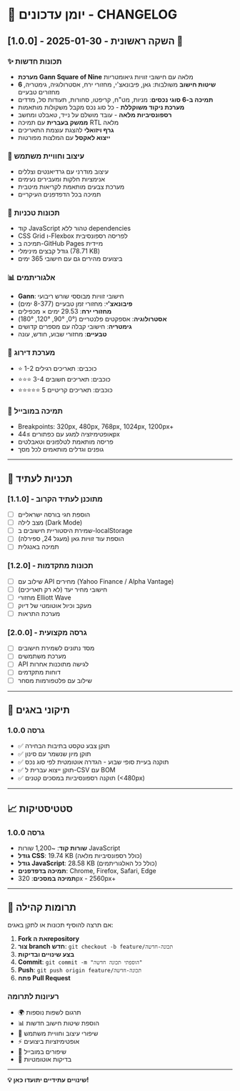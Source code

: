 # 📝 יומן עדכונים - CHANGELOG

## [1.0.0] - 2025-01-30 - השקה ראשונית 🚀

### ✨ תכונות חדשות
- **מערכת Gann Square of Nine** מלאה עם חישובי זוויות גיאומטריות
- **6 שיטות חישוב** משולבות: גאן, פיבונאצ'י, מחזורי ירח, אסטרולוגיה, גימטריה, מחזורים טבעיים
- **תמיכה ב-6 סוגי נכסים**: מניות, מט"ח, קריפטו, סחורות, תעודות סל, מדדים
- **מערכת ניקוד משוקללת** - כל סוג נכס מקבל משקולות מותאמות
- **רספונסיביות מלאה** - עובד מושלם על נייד, טאבלט ומחשב
- **ממשק בעברית** עם תמיכה RTL מלאה
- **גרף ויזואלי** להצגת עוצמת התאריכים
- **ייצוא לאקסל** עם המלצות מפורטות

### 🎨 עיצוב וחוויית משתמש
- עיצוב מודרני עם גרדיאנטים וצללים
- אנימציות חלקות ומעבירים נעימים
- מערכת צבעים מותאמת לקריאות מיטבית
- תמיכה בכל הדפדפנים העיקריים

### 🔧 תכונות טכניות
- קוד JavaScript טהור ללא dependencies
- CSS Grid ו-Flexbox לפריסה רספונסיבית
- תמיכה ב-GitHub Pages מיידית
- גודל קבצים מינימלי (78.71 KB)
- ביצועים מהירים גם עם חישובי 365 ימים

### 📊 אלגוריתמים
- **Gann**: חישובי זוויות מבוססי שורש ריבועי
- **פיבונאצ'י**: מחזורי זמן טבעיים (8-377 ימים)
- **מחזורי ירח**: 29.53 ימים × מכפילים
- **אסטרולוגיה**: אספקטים פלנטריים (0°, 90°, 120°, 180°)
- **גימטריה**: חישובי קבלה עם מספרים קדושים
- **טבעיים**: מחזורי שבוע, חודש, עונה

### 🎯 מערכת דירוג
- ⭐ 1-2 כוכבים: תאריכים רגילים
- ⭐⭐⭐ 3-4 כוכבים: תאריכים חשובים
- ⭐⭐⭐⭐⭐ 5 כוכבים: תאריכים קריטיים

### 📱 תמיכה במובייל
- Breakpoints: 320px, 480px, 768px, 1024px, 1200px+
- אופטימיזציה למגע עם כפתורים ≥44px
- פריסה מותאמת לטלפונים וטאבלטים
- גופנים וגדלים מותאמים לכל מסך

---

## 🔮 תכניות לעתיד

### [1.1.0] - מתוכנן לעתיד הקרוב
- [ ] הוספת חגי בורסה ישראליים
- [ ] מצב לילה (Dark Mode)  
- [ ] שמירת היסטוריית חישובים ב-localStorage
- [ ] הוספת עוד זוויות גאן (מעגל 24, ספירלה)
- [ ] תמיכה באנגלית

### [1.2.0] - תכונות מתקדמות
- [ ] שילוב עם API מחירים (Yahoo Finance / Alpha Vantage)
- [ ] חישובי מחיר יעד (לא רק תאריכים)
- [ ] מחזורי Elliott Wave
- [ ] מעקב וכיול אוטומטי של דיוק
- [ ] מערכת התראות

### [2.0.0] - גרסה מקצועית
- [ ] מסד נתונים לשמירת חישובים
- [ ] מערכת משתמשים
- [ ] API לגישה מתוכנות אחרות
- [ ] דוחות מתקדמים
- [ ] שילוב עם פלטפורמות מסחר

---

## 🐛 תיקוני באגים

### גרסה 1.0.0
- ✅ תוקן צבע טקסט בתיבות הבחירה
- ✅ תוקן מיון שנשמר עם סינון
- ✅ תוקנה בעיית סופי שבוע - הגדרה אוטומטית לפי סוג נכס
- ✅ תוקן ייצוא עברית ל-CSV עם BOM
- ✅ תוקנה רספונסיביות במסכים קטנים (<480px)

---

## 📈 סטטיסטיקות

### גרסה 1.0.0
- **שורות קוד**: ~1,200 שורות JavaScript
- **גודל CSS**: 19.74 KB (כולל רספונסיביות מלאה)
- **גודל JavaScript**: 28.58 KB (כולל כל האלגוריתמים)
- **תמיכה בדפדפנים**: Chrome, Firefox, Safari, Edge
- **תמיכה במסכים**: 320px - 2560px+

---

## 🤝 תרומות קהילה

אם תרצה להוסיף תכונות או לתקן באגים:

1. **Fork את הrepository**
2. **צור branch חדש**: `git checkout -b feature/תכונה-חדשה`
3. **בצע שינויים ובדיקות**
4. **Commit**: `git commit -m "הוספתי תכונה חדשה"`
5. **Push**: `git push origin feature/תכונה-חדשה`
6. **פתח Pull Request**

### רעיונות לתרומה
- 🌍 תרגום לשפות נוספות
- 📊 הוספת שיטות חישוב חדשות
- 🎨 שיפורי עיצוב וחוויית משתמש
- ⚡ אופטימיזציות ביצועים
- 📱 שיפורים במובייל
- 🧪 בדיקות אוטומטיות

---

**💡 שינויים עתידיים יתועדו כאן!**